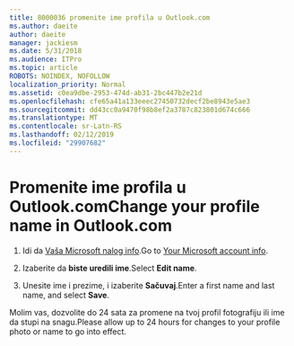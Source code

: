 ```yaml
---
title: 8000036 promenite ime profila u Outlook.com
ms.author: daeite
author: daeite
manager: jackiesm
ms.date: 5/31/2018
ms.audience: ITPro
ms.topic: article
ROBOTS: NOINDEX, NOFOLLOW
localization_priority: Normal
ms.assetid: c0ea9dbe-2953-474d-ab31-2bc447b2e21d
ms.openlocfilehash: cfe65a41a133eeec27450732decf2be8943e5ae3
ms.sourcegitcommit: dd43cc0a9470f98b8ef2a3787c823801d674c666
ms.translationtype: MT
ms.contentlocale: sr-Latn-RS
ms.lasthandoff: 02/12/2019
ms.locfileid: "29907682"
---
```

# <a name="change-your-profile-name-in-outlookcom"></a><span data-ttu-id="8725d-102">Promenite ime profila u Outlook.com</span><span class="sxs-lookup"><span data-stu-id="8725d-102">Change your profile name in Outlook.com</span></span>

1. <span data-ttu-id="8725d-103">Idi da [Vaša Microsoft nalog info](https://go.microsoft.com/fwlink/p/?linkid=860841).</span><span class="sxs-lookup"><span data-stu-id="8725d-103">Go to [Your Microsoft account info](https://go.microsoft.com/fwlink/p/?linkid=860841).</span></span>
    
2. <span data-ttu-id="8725d-104">Izaberite da **biste uredili ime**.</span><span class="sxs-lookup"><span data-stu-id="8725d-104">Select **Edit name**.</span></span> 
    
3. <span data-ttu-id="8725d-105">Unesite ime i prezime, i izaberite **Sačuvaj**.</span><span class="sxs-lookup"><span data-stu-id="8725d-105">Enter a first name and last name, and select **Save**.</span></span> 
    
<span data-ttu-id="8725d-106">Molim vas, dozvolite do 24 sata za promene na tvoj profil fotografiju ili ime da stupi na snagu.</span><span class="sxs-lookup"><span data-stu-id="8725d-106">Please allow up to 24 hours for changes to your profile photo or name to go into effect.</span></span>
  

